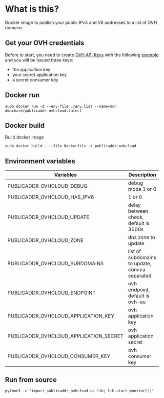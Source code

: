 # What is this?

Docker image to publish your public IPv4 and V6 addresses to a list of OVH domains.

## Get your OVH credentials

Before to start, you need to create [OVH API Keys](https://eu.api.ovh.com/createToken) with the following [example](./doc/ovh_token.png) and you will be issued three keys:
- the application key
- your secret application key
- a secret consumer key

## Docker run

```
sudo docker run -d --env-file ./env.list --name=mon dmachard/publicaddr-ovhcloud:latest
```

## Docker build

Build docker image

```
sudo docker build . --file Dockerfile -t publicaddr-ovhcloud
```

## Environment variables

| Variables | Description |
| ------------- | ------------- |
| PUBLICADDR_OVHCLOUD_DEBUG | debug mode 1 or 0 |
| PUBLICADDR_OVHCLOUD_HAS_IPV6 | 1 or 0 |
| PUBLICADDR_OVHCLOUD_UPDATE | delay between check, default is 3600s |
| PUBLICADDR_OVHCLOUD_ZONE | dns zone to update |
| PUBLICADDR_OVHCLOUD_SUBDOMAINS | list of subdomains to update, comma separated |
| PUBLICADDR_OVHCLOUD_ENDPOINT | ovh endpoint, default is ovh-eu |
| PUBLICADDR_OVHCLOUD_APPLICATION_KEY | ovh application key |
| PUBLICADDR_OVHCLOUD_APPLICATION_SECRET | ovh application secret |
| PUBLICADDR_OVHCLOUD_CONSUMER_KEY | ovh consumer key |

## Run from source

```
python3 -c "import publicaddr_ovhcloud as lib; lib.start_monitor();"
```

